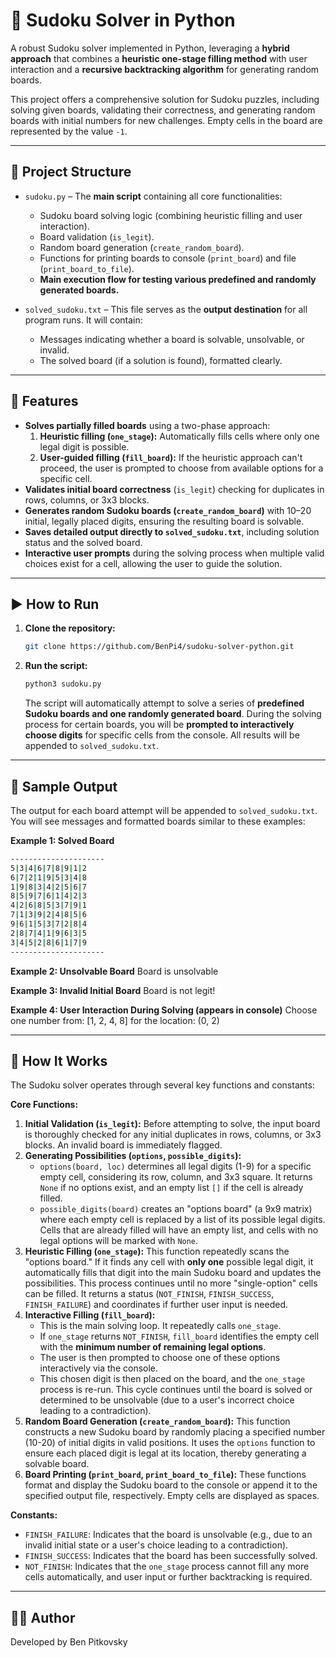 # 🧠 Sudoku Solver in Python

A robust Sudoku solver implemented in Python, leveraging a **hybrid approach** that combines a **heuristic one-stage filling method** with user interaction and a **recursive backtracking algorithm** for generating random boards.

This project offers a comprehensive solution for Sudoku puzzles, including solving given boards, validating their correctness, and generating random boards with initial numbers for new challenges. Empty cells in the board are represented by the value `-1`.

---

## 📁 Project Structure

* `sudoku.py` – The **main script** containing all core functionalities:
    * Sudoku board solving logic (combining heuristic filling and user interaction).
    * Board validation (`is_legit`).
    * Random board generation (`create_random_board`).
    * Functions for printing boards to console (`print_board`) and file (`print_board_to_file`).
    * **Main execution flow for testing various predefined and randomly generated boards.**

* `solved_sudoku.txt` – This file serves as the **output destination** for all program runs. It will contain:
    * Messages indicating whether a board is solvable, unsolvable, or invalid.
    * The solved board (if a solution is found), formatted clearly.

---

## 🎯 Features

* **Solves partially filled boards** using a two-phase approach:
    1.  **Heuristic filling (`one_stage`):** Automatically fills cells where only one legal digit is possible.
    2.  **User-guided filling (`fill_board`):** If the heuristic approach can't proceed, the user is prompted to choose from available options for a specific cell.
* **Validates initial board correctness** (`is_legit`) checking for duplicates in rows, columns, or 3x3 blocks.
* **Generates random Sudoku boards (`create_random_board`)** with 10–20 initial, legally placed digits, ensuring the resulting board is solvable.
* **Saves detailed output directly to `solved_sudoku.txt`**, including solution status and the solved board.
* **Interactive user prompts** during the solving process when multiple valid choices exist for a cell, allowing the user to guide the solution.

---

## ▶️ How to Run

1.  **Clone the repository:**
    ```bash
    git clone https://github.com/BenPi4/sudoku-solver-python.git
    ```

2.  **Run the script:**
    ```bash
    python3 sudoku.py
    ```
    The script will automatically attempt to solve a series of **predefined Sudoku boards and one randomly generated board**. During the solving process for certain boards, you will be **prompted to interactively choose digits** for specific cells from the console. All results will be appended to `solved_sudoku.txt`.

---

## 🧪 Sample Output

The output for each board attempt will be appended to `solved_sudoku.txt`. You will see messages and formatted boards similar to these examples:

**Example 1: Solved Board**
```bash
---------------------
5|3|4|6|7|8|9|1|2
6|7|2|1|9|5|3|4|8
1|9|8|3|4|2|5|6|7
8|5|9|7|6|1|4|2|3
4|2|6|8|5|3|7|9|1
7|1|3|9|2|4|8|5|6
9|6|1|5|3|7|2|8|4
2|8|7|4|1|9|6|3|5
3|4|5|2|8|6|1|7|9
---------------------
```
**Example 2: Unsolvable Board**
Board is unsolvable

**Example 3: Invalid Initial Board**
Board is not legit!

**Example 4: User Interaction During Solving (appears in console)**
Choose one number from: [1, 2, 4, 8] for the location: (0, 2)

---

## 🧠 How It Works

The Sudoku solver operates through several key functions and constants:

**Core Functions:**

1.  **Initial Validation (`is_legit`):** Before attempting to solve, the input board is thoroughly checked for any initial duplicates in rows, columns, or 3x3 blocks. An invalid board is immediately flagged.
2.  **Generating Possibilities (`options`, `possible_digits`):**
    * `options(board, loc)` determines all legal digits (1-9) for a specific empty cell, considering its row, column, and 3x3 square. It returns `None` if no options exist, and an empty list `[]` if the cell is already filled.
    * `possible_digits(board)` creates an "options board" (a 9x9 matrix) where each empty cell is replaced by a list of its possible legal digits. Cells that are already filled will have an empty list, and cells with no legal options will be marked with `None`.
3.  **Heuristic Filling (`one_stage`):** This function repeatedly scans the "options board." If it finds any cell with **only one** possible legal digit, it automatically fills that digit into the main Sudoku board and updates the possibilities. This process continues until no more "single-option" cells can be filled. It returns a status (`NOT_FINISH`, `FINISH_SUCCESS`, `FINISH_FAILURE`) and coordinates if further user input is needed.
4.  **Interactive Filling (`fill_board`):**
    * This is the main solving loop. It repeatedly calls `one_stage`.
    * If `one_stage` returns `NOT_FINISH`, `fill_board` identifies the empty cell with the **minimum number of remaining legal options**.
    * The user is then prompted to choose one of these options interactively via the console.
    * This chosen digit is then placed on the board, and the `one_stage` process is re-run. This cycle continues until the board is solved or determined to be unsolvable (due to a user's incorrect choice leading to a contradiction).
5.  **Random Board Generation (`create_random_board`):** This function constructs a new Sudoku board by randomly placing a specified number (10-20) of initial digits in valid positions. It uses the `options` function to ensure each placed digit is legal at its location, thereby generating a solvable board.
6.  **Board Printing (`print_board`, `print_board_to_file`):** These functions format and display the Sudoku board to the console or append it to the specified output file, respectively. Empty cells are displayed as spaces.

**Constants:**

* `FINISH_FAILURE`: Indicates that the board is unsolvable (e.g., due to an invalid initial state or a user's choice leading to a contradiction).
* `FINISH_SUCCESS`: Indicates that the board has been successfully solved.
* `NOT_FINISH`: Indicates that the `one_stage` process cannot fill any more cells automatically, and user input or further backtracking is required.

---

## 🙋‍♂️ Author

Developed by Ben Pitkovsky
